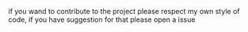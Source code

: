 if you wand to contribute to the project please respect my own style of code, if you have suggestion for that please open a issue
